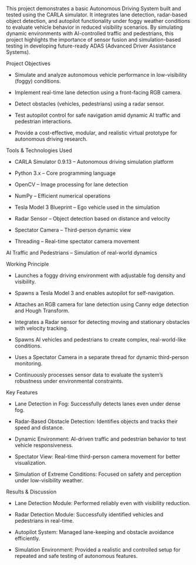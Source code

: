 This project demonstrates a basic Autonomous Driving System built and tested using the CARLA simulator. It integrates lane detection, radar-based object detection, and autopilot functionality under foggy weather conditions to evaluate vehicle behavior in reduced visibility scenarios. By simulating dynamic environments with AI-controlled traffic and pedestrians, this project highlights the importance of sensor fusion and simulation-based testing in developing future-ready ADAS (Advanced Driver Assistance Systems).

Project Objectives
* Simulate and analyze autonomous vehicle performance in low-visibility (foggy) conditions.

* Implement real-time lane detection using a front-facing RGB camera.

* Detect obstacles (vehicles, pedestrians) using a radar sensor.

* Test autopilot control for safe navigation amid dynamic AI traffic and pedestrian interactions.

* Provide a cost-effective, modular, and realistic virtual prototype for autonomous driving research.

Tools & Technologies Used
* CARLA Simulator 0.9.13 – Autonomous driving simulation platform

* Python 3.x – Core programming language

* OpenCV – Image processing for lane detection

* NumPy – Efficient numerical operations

* Tesla Model 3 Blueprint – Ego vehicle used in the simulation

* Radar Sensor – Object detection based on distance and velocity

* Spectator Camera – Third-person dynamic view

* Threading – Real-time spectator camera movement

AI Traffic and Pedestrians – Simulation of real-world dynamics

Working Principle
* Launches a foggy driving environment with adjustable fog density and visibility.

* Spawns a Tesla Model 3 and enables autopilot for self-navigation.

* Attaches an RGB camera for lane detection using Canny edge detection and Hough Transform.

* Integrates a Radar sensor for detecting moving and stationary obstacles with velocity tracking.

* Spawns AI vehicles and pedestrians to create complex, real-world-like conditions.

* Uses a Spectator Camera in a separate thread for dynamic third-person monitoring.

* Continuously processes sensor data to evaluate the system’s robustness under environmental constraints.

Key Features
* Lane Detection in Fog: Successfully detects lanes even under dense fog.

* Radar-Based Obstacle Detection: Identifies objects and tracks their speed and distance.

* Dynamic Environment: AI-driven traffic and pedestrian behavior to test vehicle responsiveness.

* Spectator View: Real-time third-person camera movement for better visualization.

* Simulation of Extreme Conditions: Focused on safety and perception under low-visibility weather.

Results & Discussion

* Lane Detection Module: Performed reliably even with visibility reduction.

* Radar Detection Module: Successfully identified vehicles and pedestrians in real-time.

* Autopilot System: Managed lane-keeping and obstacle avoidance efficiently.

* Simulation Environment: Provided a realistic and controlled setup for repeated and safe testing of autonomous features.
